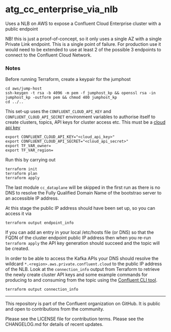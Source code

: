 # atg_cc_enterprise_via_nlb


Uses a NLB on AWS to expose a Confluent Cloud Enterprise cluster with a public endpoint

NB! this is just a proof-of-concept, so it only uses a single AZ with a single Private Link endpoint. This is a single point of failure. For production use it would need to be extended to use at least 2 of the possible 3 endpoints to connect to the Confluent Cloud Network.

### Notes

Before running Terraform, create a keypair for the jumphost
```
cd aws/jump-host
ssh-keygen -t rsa -b 4096 -m pem -f jumphost_kp && openssl rsa -in jumphost_kp -outform pem && chmod 400 jumphost_kp
cd ../..
```

This set-up uses the `CONFLUENT_CLOUD_API_KEY` and `CONFLUENT_CLOUD_API_SECRET` environment variables to authorise itself to create clusters, topics, API keys for cluster access etc. This must be a [cloud api key](https://support.confluent.io/hc/en-us/articles/11113978002836-What-are-the-differences-of-Cloud-API-Keys-Cluster-Resource-specific-API-Keys)
```
export CONFLUENT_CLOUD_API_KEY="<cloud_api_key>"
export CONFLUENT_CLOUD_API_SECRET="<cloud_api_secret>"
export TF_VAR_owner=
export TF_VAR_region=
```

Run this by carrying out
```
terraform init
terraform plan
terraform apply
```

The last module `cc_dataplane` will be skipped in the first run as there is no DNS to resolve the Fully Qualified Domain Name of the bootstrao server to an accessible IP address.

At this stage the public IP address should have been set up, so you can access it via
```
terraform output endpoint_info
```

If you can add an entry in your local /etc/hosts file (or DNS) so that the FQDN of the cluster endpoint public IP address then when you re-run `terraform apply` the API key generation should succeed and the topic will be created.

In order to be able to access the Kafka APIs your DNS should resolve the wildcard `*.<region>.aws.private.confluent.cloud` to the public IP address of the NLB. Look at the `connection_info` output from Terraform to retrieve the newly create cluster API keys and some example commands for producing to and consuming from the topic using the [Confluent CLI tool](https://docs.confluent.io/confluent-cli/current/install.html).

```
terraform output connection_info
```


----

This repository is part of the Confluent organization on GitHub.
It is public and open to contributions from the community.

Please see the LICENSE file for contribution terms.
Please see the CHANGELOG.md for details of recent updates.


